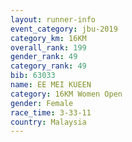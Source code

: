 ```yaml
---
layout: runner-info 
event_category: jbu-2019 
category_km: 16KM  
overall_rank: 199
gender_rank: 49
category_rank: 49
bib: 63033
name: EE MEI KUEEN
category: 16KM Women Open
gender: Female
race_time: 3-33-11
country: Malaysia
---
```


